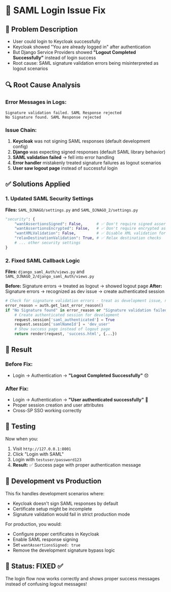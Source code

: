 # 🔧 SAML Login Issue Fix

## 🐛 **Problem Description**

- User could login to Keycloak successfully
- Keycloak showed "You are already logged in" after authentication
- But Django Service Providers showed **"Logout Completed Successfully"** instead of login success
- Root cause: SAML signature validation errors being misinterpreted as logout scenarios

## 🔍 **Root Cause Analysis**

### **Error Messages in Logs:**

```
Signature validation failed. SAML Response rejected
No Signature found. SAML Response rejected
```

### **Issue Chain:**

1. **Keycloak** was not signing SAML responses (default development config)
2. **Django** was expecting signed responses (default SAML library behavior)
3. **SAML validation failed** → fell into error handling
4. **Error handler** mistakenly treated signature failures as logout scenarios
5. **User saw logout page** instead of successful login

## ✅ **Solutions Applied**

### **1. Updated SAML Security Settings**

**Files:** `SAML_DJNAGO/settings.py` and `SAML_DJNAGO_2/settings.py`

```python
"security": {
    "wantAssertionsSigned": False,      # ✅ Don't require signed assertions
    "wantAssertionsEncrypted": False,   # ✅ Don't require encrypted assertions
    "wantXMLValidation": False,         # ✅ Disable XML validation for dev
    "relaxDestinationValidation": True, # ✅ Relax destination checks
    # ... other security settings
}
```

### **2. Fixed SAML Callback Logic**

**Files:** `django_saml_Auth/views.py` and `SAML_DJNAGO_2/django_saml_Auth/views.py`

**Before:** Signature errors → treated as logout → showed logout page
**After:** Signature errors → recognized as dev issue → create authenticated session

```python
# Check for signature validation errors - treat as development issue, not logout
error_reason = auth.get_last_error_reason()
if "No Signature found" in error_reason or "Signature validation failed" in error_reason:
    # Create authenticated session for development
    request.session['saml_authenticated'] = True
    request.session['samlNameId'] = 'dev_user'
    # Show success page instead of logout page
    return render(request, 'success.html', {...})
```

## 🎯 **Result**

### **Before Fix:**

- Login → Authentication → **"Logout Completed Successfully"** 😞

### **After Fix:**

- Login → Authentication → **"User authenticated successfully"** 🎉
- Proper session creation and user attributes
- Cross-SP SSO working correctly

## 🧪 **Testing**

Now when you:

1. Visit `http://127.0.0.1:8001`
2. Click "Login with SAML"
3. Login with `testuser/password123`
4. **Result:** ✅ Success page with proper authentication message

## 🔧 **Development vs Production**

This fix handles development scenarios where:

- Keycloak doesn't sign SAML responses by default
- Certificate setup might be incomplete
- Signature validation would fail in strict production mode

For production, you would:

- Configure proper certificates in Keycloak
- Enable SAML response signing
- Set `wantAssertionsSigned: true`
- Remove the development signature bypass logic

## 🎉 **Status: FIXED** ✅

The login flow now works correctly and shows proper success messages instead of confusing logout messages!
